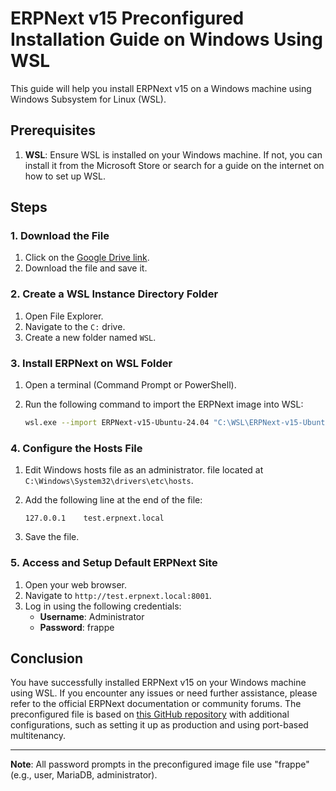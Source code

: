 # ERPNext v15 Preconfigured Installation Guide on Windows Using WSL

This guide will help you install ERPNext v15 on a Windows machine using Windows Subsystem for Linux (WSL).

## Prerequisites

1. **WSL**: Ensure WSL is installed on your Windows machine. If not, you can install it from the Microsoft Store or search for a guide on the internet on how to set up WSL.

## Steps

### 1. Download the File

1. Click on the [Google Drive link](https://drive.google.com/file/d/1PSlsKOUf2cPp-7pnS7xJgA3nb7gBH3pQ/view?usp=drive_link).
2. Download the file and save it.

### 2. Create a WSL Instance Directory Folder

1. Open File Explorer.
2. Navigate to the `C:` drive.
3. Create a new folder named `WSL`.

### 3. Install ERPNext on WSL Folder

1. Open a terminal (Command Prompt or PowerShell).
2. Run the following command to import the ERPNext image into WSL:

    ```sh
    wsl.exe --import ERPNext-v15-Ubuntu-24.04 "C:\WSL\ERPNext-v15-Ubuntu-24.04" "<path to the downloaded file.tar.gz>"
    ```

### 4. Configure the Hosts File

1. Edit Windows hosts file as an administrator. file located at `C:\Windows\System32\drivers\etc\hosts`.
2. Add the following line at the end of the file:

    ```plaintext
    127.0.0.1    test.erpnext.local
    ```

4. Save the file.

### 5. Access and Setup Default ERPNext Site

1. Open your web browser.
2. Navigate to `http://test.erpnext.local:8001`.
3. Log in using the following credentials:
    - **Username**: Administrator
    - **Password**: frappe

## Conclusion

You have successfully installed ERPNext v15 on your Windows machine using WSL. If you encounter any issues or need further assistance, please refer to the official ERPNext documentation or community forums. The preconfigured file is based on [this GitHub repository](https://github.com/D-codE-Hub/-Frappe-ERPNext-Version-15--in-Ubuntu-24.04-LTS) with additional configurations, such as setting it up as production and using port-based multitenancy.

---

**Note**: All password prompts in the preconfigured image file use "frappe" (e.g., user, MariaDB, administrator).
